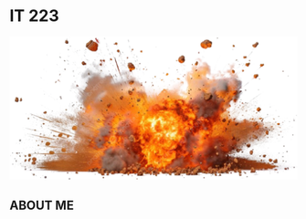 # IT 223
<picture>
<source media="(prefers-color-scheme: dark)" srcset="niko.jpeg">
<source media="(prefers-color-scheme: light)" srcset="niko_is_dead.png">
<img alt="YOUR-ALT-TEXT" src="explosion.png">
</picture>

## ABOUT ME
